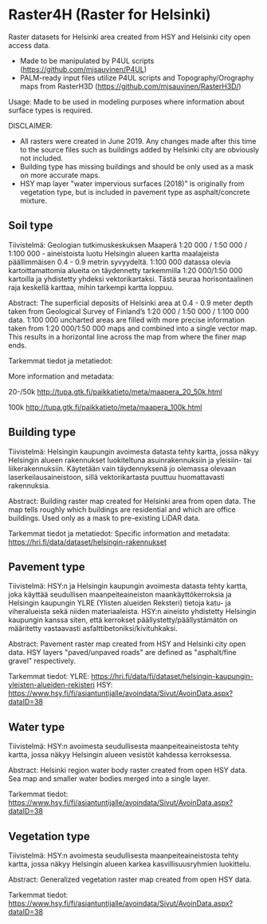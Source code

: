 # Raster4H (Raster for Helsinki)
Raster datasets for Helsinki area created from HSY and Helsinki city open access data. 
- Made to be manipulated by P4UL scripts (https://github.com/mjsauvinen/P4UL)
- PALM-ready input files utilize P4UL scripts and Topography/Orography maps from RasterH3D (https://github.com/mjsauvinen/RasterH3D/)

Usage: Made to be used in modeling purposes where information about surface types is required.

DISCLAIMER: 
- All rasters were created in June 2019. Any changes made after this time to the source files such as buildings added by Helsinki city are obviously not included.
- Building type has missing buildings and should be only used as a mask on more accurate maps.
- HSY map layer "water impervious surfaces (2018)" is originally from vegetation type, but is included in pavement type as asphalt/concrete mixture.

## Soil type

Tiivistelmä: Geologian tutkimuskeskuksen Maaperä 1:20 000 / 1:50 000 / 1:100 000 - aineistoista luotu Helsingin alueen kartta maalajeista päällimmäisen 0.4 - 0.9 metrin syvyydeltä. 1:100 000 datassa olevia kartoittamattomia alueita on täydennetty tarkemmilla 1:20 000/1:50 000 kartoilla ja yhdistetty yhdeksi vektorikartaksi. Tästä seuraa horisontaalinen raja keskellä karttaa, mihin tarkempi kartta loppuu.

Abstract: The superficial deposits of Helsinki area at 0.4 - 0.9 meter depth taken from Geological Survey of Finland’s 1:20 000 / 1:50 000 / 1:100 000 data.
1:100 000 uncharted areas are filled with more precise information taken from 1:20 000/1:50 000 maps and combined into a single vector map. This results in a horizontal line across the map from where the finer map ends.

Tarkemmat tiedot ja metatiedot:

More information and metadata:

20-/50k http://tupa.gtk.fi/paikkatieto/meta/maapera_20_50k.html

100k     http://tupa.gtk.fi/paikkatieto/meta/maapera_100k.html

## Building type

Tiivistelmä: Helsingin kaupungin avoimesta datasta tehty kartta, jossa näkyy Helsingin alueen rakennukset luokiteltuna asuinrakennuksiin ja yleisiin- tai liikerakennuksiin. Käytetään vain täydennyksenä jo olemassa olevaan laserkeilausaineistoon, sillä vektorikartasta puuttuu huomattavasti rakennuksia.

Abstract: Building raster map created for Helsinki area from open data. The map tells roughly which buildings are residential and which are office buildings. Used only as a mask to pre-existing LiDAR data.

Tarkemmat tiedot ja metatiedot:
Specific information and metadata:
https://hri.fi/data/dataset/helsingin-rakennukset 


## Pavement type

Tiivistelmä: HSY:n ja Helsingin kaupungin avoimesta datasta tehty kartta, joka käyttää seudullisen maanpeiteaineiston maankäyttökerroksia ja Helsingin kaupungin YLRE (Ylisten alueiden Reksteri) tietoja katu- ja viheralueista sekä niiden materiaaleista.
HSY:n aineisto yhdistetty Helsingin kaupungin kanssa siten, että kerrokset päällystetty/päällystämätön on määritetty vastaavasti asfalttibetoniksi/kivituhkaksi.

Abstract: Pavement raster map created from HSY and Helsinki city open data. HSY layers "paved/unpaved roads" are defined as "asphalt/fine gravel" respectively.

Tarkemmat tiedot: 
YLRE: https://hri.fi/data/fi/dataset/helsingin-kaupungin-yleisten-alueiden-rekisteri
HSY:   https://www.hsy.fi/fi/asiantuntijalle/avoindata/Sivut/AvoinData.aspx?dataID=38

## Water type


Tiivistelmä: HSY:n avoimesta seudullisesta maanpeiteaineistosta tehty kartta, jossa näkyy Helsingin alueen vesistöt kahdessa kerroksessa.

Abstract: Helsinki region water body raster created from open HSY data. Sea map and smaller water bodies merged into a single layer. 


Tarkemmat tiedot:
https://www.hsy.fi/fi/asiantuntijalle/avoindata/Sivut/AvoinData.aspx?dataID=38


## Vegetation type

Tiivistelmä: HSY:n avoimesta seudullisesta maanpeiteaineistosta tehty kartta, jossa näkyy Helsingin alueen karkea kasvillisuusryhmien luokittelu.

Abstract: Generalized vegetation raster map created from open HSY data. 


Tarkemmat tiedot:
https://www.hsy.fi/fi/asiantuntijalle/avoindata/Sivut/AvoinData.aspx?dataID=38

